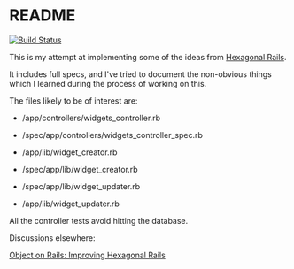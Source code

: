# README

[![Build Status](https://travis-ci.org/andyw8/hexagonal_rails_rspec_example.svg?branch=master)](https://travis-ci.org/andyw8/hexagonal_rails_rspec_example)

This is my attempt at implementing some of the ideas from [Hexagonal Rails](https://www.youtube.com/watch?v=CGN4RFkhH2M).

It includes full specs, and I've tried to document the non-obvious things which I learned during the process of working on this.

The files likely to be of interest are:

* /app/controllers/widgets_controller.rb
* /spec/app/controllers/widgets_controller_spec.rb

* /app/lib/widget_creator.rb
* /spec/app/lib/widget_creator.rb

* /spec/app/lib/widget_updater.rb
* /app/lib/widget_updater.rb

All the controller tests avoid hitting the database.

Discussions elsewhere:

[Object on Rails: Improving Hexagonal Rails](https://groups.google.com/forum/#!searchin/objects-on-rails/hexagonal/objects-on-rails/yY4k86n_i9s/RZ7IDsPFVV0J)
